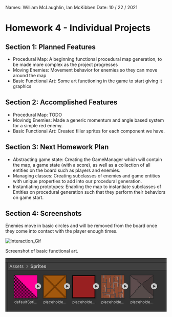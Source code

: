 Names: William McLaughlin, Ian McKibben
Date: 10 / 22 / 2021

# Homework 4 - Individual Projects

## Section 1: Planned Features
* Procedural Map: A beginning functional procedural map generation, to be made more complex as the project progresses
* Moving Enemies: Movement behavior for enemies so they can move around the map
* Basic Functional Art: Some art functioning in the game to start giving it graphics

## Section 2: Accomplished Features
* Procedural Map: TODO
* Movindg Enemies: Made a generic momentum and angle based system for a simple red enemy.
* Basic Functional Art: Created filler sprites for each component we have.

## Section 3: Next Homework Plan
* Abstracting game state: Creating the GameManager which will contain the map, a game state (with a score), as well as a collection of all entities on the board such as players and enemies.
* Managing classes: Creating subclasses of enemies and game entities with unique properties to add into our procedural generation.
* Instantiating prototypes: Enabling the map to instantiate subclasses of Entities on procedural generation such that they perform their behaviors on game start.

## Section 4: Screenshots

Enemies move in basic circles and will be removed from the board once they come into contact with the player enough times.

![Interaction_Gif](./images/h4g1.gif)

Screenshot of basic functional art.

![Sprites_SS](./images/h4s1.png)
